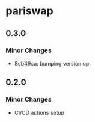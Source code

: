 # pariswap

## 0.3.0

### Minor Changes

- 8cb49ca: bumping version up

## 0.2.0

### Minor Changes

- CI/CD actions setup
